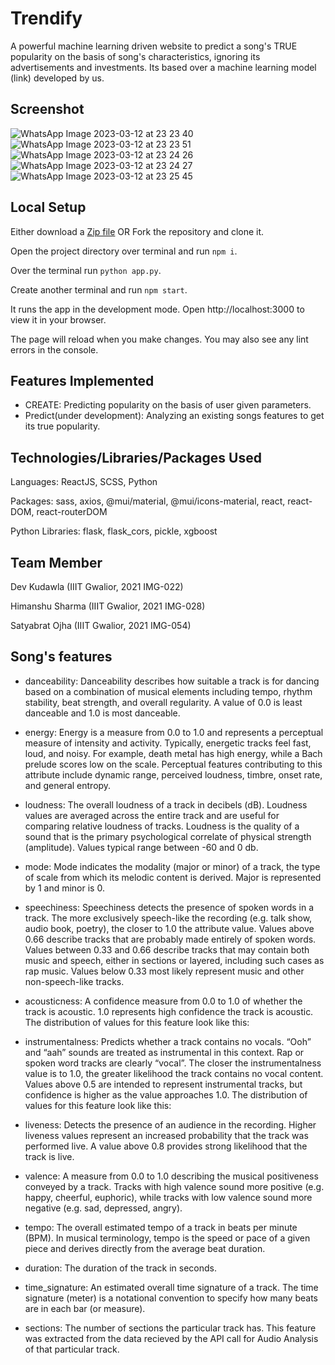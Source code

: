 # Trendify

A powerful machine learning driven website to predict a song's TRUE popularity on the basis of song's characteristics, ignoring its advertisements and investments.
Its based over a machine learning model (link) developed by us.

## Screenshot
![WhatsApp Image 2023-03-12 at 23 23 40](https://user-images.githubusercontent.com/115351696/224563341-71f7bce0-f75e-4f30-a9f4-45a318c6de8d.jpg)
![WhatsApp Image 2023-03-12 at 23 23 51](https://user-images.githubusercontent.com/115351696/224563378-c5eef2b0-a241-438c-8ded-01f3a49943d0.jpg)
![WhatsApp Image 2023-03-12 at 23 24 26](https://user-images.githubusercontent.com/115351696/224563387-1fe8e860-41db-4c63-96c5-b36e34de9452.jpg)
![WhatsApp Image 2023-03-12 at 23 24 27](https://user-images.githubusercontent.com/115351696/224563401-a90fce89-4cad-477c-8586-a883a636eaca.jpg)
![WhatsApp Image 2023-03-12 at 23 25 45](https://user-images.githubusercontent.com/115351696/224563416-e4c56fc4-3e85-4fd1-b6bc-72ba5cd712ab.jpg)
## Local Setup

Either download a [Zip file](https://github.com/Spotify-Hit-Pedictor/Trendify/archive/refs/heads/main.zip)
OR
Fork the repository and clone it.

Open the project directory over terminal and run `npm i`.

Over the terminal run `python app.py`.

Create another terminal and run `npm start`.

It runs the app in the development mode.
Open http://localhost:3000 to view it in your browser.

The page will reload when you make changes.
You may also see any lint errors in the console.

## Features Implemented

- CREATE: Predicting popularity on the basis of user given parameters.
- Predict(under development): Analyzing an existing songs features to get its true popularity.

## Technologies/Libraries/Packages Used

Languages: ReactJS, SCSS, Python

Packages: sass, axios, @mui/material, @mui/icons-material, react, react-DOM, react-routerDOM

Python Libraries: flask, flask_cors, pickle, xgboost

## Team Member

Dev Kudawla
(IIIT Gwalior, 2021 IMG-022)

Himanshu Sharma
(IIIT Gwalior, 2021 IMG-028)

Satyabrat Ojha
(IIIT Gwalior, 2021 IMG-054)

## Song's features

- danceability: Danceability describes how suitable a track is for dancing based on a combination of musical elements including tempo, rhythm stability, beat strength, and overall regularity. A value of 0.0 is least danceable and 1.0 is most danceable. 

- energy: Energy is a measure from 0.0 to 1.0 and represents a perceptual measure of intensity and activity. Typically, energetic tracks feel fast, loud, and noisy. For example, death metal has high energy, while a Bach prelude scores low on the scale. Perceptual features contributing to this attribute include dynamic range, perceived loudness, timbre, onset rate, and general entropy. 

- loudness: The overall loudness of a track in decibels (dB). Loudness values are averaged across the entire track and are useful for comparing relative loudness of tracks. Loudness is the quality of a sound that is the primary psychological correlate of physical strength (amplitude). Values typical range between -60 and 0 db. 
	   
- mode: Mode indicates the modality (major or minor) of a track, the type of scale from which its melodic content is derived. Major is represented by 1 and minor is 0.

- speechiness: Speechiness detects the presence of spoken words in a track. The more exclusively speech-like the recording (e.g. talk show, audio book, poetry), the closer to 1.0 the attribute value. Values above 0.66 describe tracks that are probably made entirely of spoken words. Values between 0.33 and 0.66 describe tracks that may contain both music and speech, either in sections or layered, including such cases as rap music. Values below 0.33 most likely represent music and other non-speech-like tracks. 

- acousticness: A confidence measure from 0.0 to 1.0 of whether the track is acoustic. 1.0 represents high confidence the track is acoustic. The distribution of values for this feature look like this:

- instrumentalness: Predicts whether a track contains no vocals. “Ooh” and “aah” sounds are treated as instrumental in this context. Rap or spoken word tracks are clearly “vocal”. The closer the instrumentalness value is to 1.0, the greater likelihood the track contains no vocal content. Values above 0.5 are intended to represent instrumental tracks, but confidence is higher as the value approaches 1.0. The distribution of values for this feature look like this:

- liveness: Detects the presence of an audience in the recording. Higher liveness values represent an increased probability that the track was performed live. A value above 0.8 provides strong likelihood that the track is live.

- valence: A measure from 0.0 to 1.0 describing the musical positiveness conveyed by a track. Tracks with high valence sound more positive (e.g. happy, cheerful, euphoric), while tracks with low valence sound more negative (e.g. sad, depressed, angry).

- tempo: The overall estimated tempo of a track in beats per minute (BPM). In musical terminology, tempo is the speed or pace of a given piece and derives directly from the average beat duration. 

- duration: 	The duration of the track in seconds.

- time_signature: An estimated overall time signature of a track. The time signature (meter) is a notational convention to specify how many beats are in each bar (or measure).

- sections: The number of sections the particular track has. This feature was extracted from the data recieved by the API call for Audio Analysis of that particular track.

